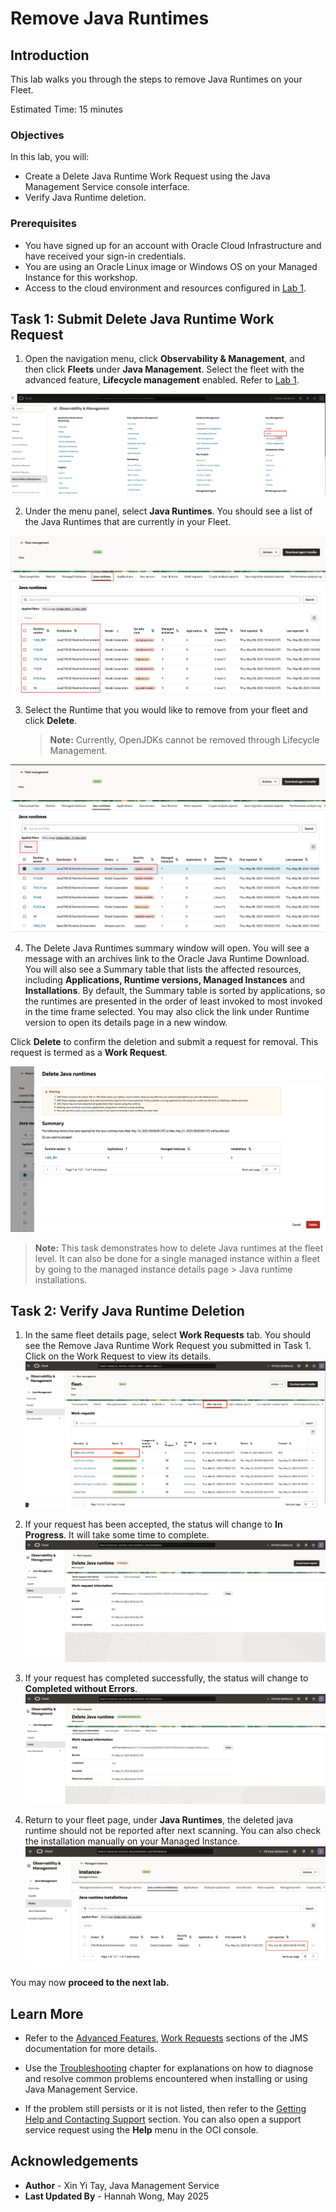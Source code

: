# Remove Java Runtimes

## Introduction

This lab walks you through the steps to remove Java Runtimes on your Fleet.

Estimated Time: 15 minutes

### Objectives

In this lab, you will:

* Create a Delete Java Runtime Work Request using the Java Management Service console interface.
* Verify Java Runtime deletion.


### Prerequisites

* You have signed up for an account with Oracle Cloud Infrastructure and have received your sign-in credentials.
* You are using an Oracle Linux image or Windows OS on your Managed Instance for this workshop.
* Access to the cloud environment and resources configured in [Lab 1](?lab=set-up-and-enable-advanced-features-on-java-management-service).

## Task 1: Submit Delete Java Runtime Work Request

1. Open the navigation menu, click **Observability & Management**, and then click **Fleets** under **Java Management**. Select the fleet with the advanced feature, **Lifecycle management** enabled. Refer to  [Lab 1](?lab=set-up-and-enable-advanced-features-on-java-management-service).

![image of console navigation to java management service](images/console-navigation-jms.png)

2. Under the menu panel, select **Java Runtimes**. You should see a list of the Java Runtimes that are currently in your Fleet.

![image of fleet details page](images/fleet-details-page.png)

3. Select the Runtime that you would like to remove from your fleet and click **Delete**.

    > **Note:** Currently, OpenJDKs cannot be removed through Lifecycle Management.

  ![image of select runtime to delete](images/select-java-runtime-to-delete.png)

4. The Delete Java Runtimes summary window will open. You will see a message with an archives link to the Oracle Java Runtime Download. You will also see a Summary table that lists the affected resources, including **Applications, Runtime versions, Managed Instances** and **Installations**. By default, the Summary table is sorted by applications, so the runtimes are presented in the order of least invoked to most invoked in the time frame selected. You may also click the link under Runtime version to open its details page in a new window.

  Click **Delete** to confirm the deletion and submit a request for removal. This request is termed as a **Work Request**.

  ![image of delete runtime popup window](images/delete-runtime-popup-window.png)

> **Note:** This task demonstrates how to delete Java runtimes at the fleet level. It can also be done for a single managed instance within a fleet by going to the managed instance details page > Java runtime installations. 

## Task 2: Verify Java Runtime Deletion

1. In the same fleet details page, select **Work Requests** tab. You should see the Remove Java Runtime Work Request you submitted in Task 1. Click on the Work Request to view its details.
 ![image of work request summary page](images/work-request-summary-page.png)

2. If your request has been accepted, the status will change to **In Progress**. It will take some time to complete.
    ![image of pending work request](images/delete-pending-work-request.png)

3. If your request has completed successfully, the status will change to **Completed without Errors**.
    ![image of delete completed without errors](images/delete-complete-without-errors.png)

4. Return to your fleet page, under **Java Runtimes**, the deleted java runtime should not be reported after next scanning. You can also check the installation manually on your Managed Instance.
    ![image of verify java runtime installation](images/verify-java-runtime-deletion.png)


 You may now **proceed to the next lab.**

## Learn More
* Refer to the [Advanced Features](https://docs.oracle.com/en-us/iaas/jms/doc/advanced-features.html), [Work Requests](https://docs.oracle.com/en-us/iaas/jms/doc/using-java-management-service.html#GUID-77AEEBC0-93A5-4E99-96D6-BEE0FEE4539F) sections of the JMS documentation for more details.

* Use the [Troubleshooting](https://docs.oracle.com/en-us/iaas/jms/doc/troubleshooting.html#GUID-2D613C72-10F3-4905-A306-4F2673FB1CD3) chapter for explanations on how to diagnose and resolve common problems encountered when installing or using Java Management Service.

* If the problem still persists or it is not listed, then refer to the [Getting Help and Contacting Support](https://docs.oracle.com/en-us/iaas/Content/GSG/Tasks/contactingsupport.htm) section. You can also open a support service request using the **Help** menu in the OCI console.


## Acknowledgements

* **Author** - Xin Yi Tay, Java Management Service
* **Last Updated By** - Hannah Wong, May 2025
